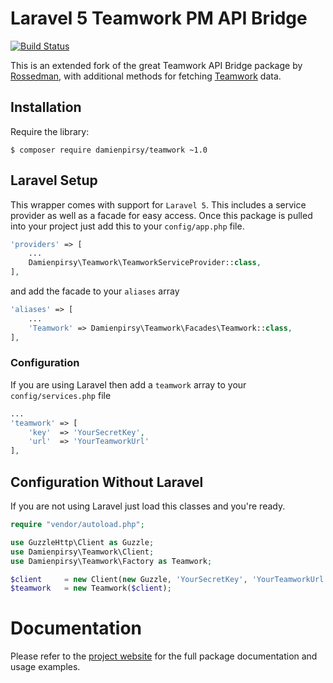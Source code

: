 # Laravel 5 Teamwork PM API Bridge

[![Build Status](https://travis-ci.org/DamienPirsy/teamwork.svg?branch=master)](https://travis-ci.org/DamienPirsy/teamwork)

This is an extended fork of the great Teamwork API Bridge package by [Rossedman](https://github.com/rossedman/teamwork), with additional methods for fetching [Teamwork](http://www.teamwork.com) data.

## Installation

Require the library:

```
$ composer require damienpirsy/teamwork ~1.0
```

## Laravel Setup

This wrapper comes with support for `Laravel 5`. This includes a service provider as well as a facade for easy access.
Once this package is pulled into your project just add this to your `config/app.php` file.
```php
'providers' => [
    ...
    Damienpirsy\Teamwork\TeamworkServiceProvider::class,
],
```

and add the facade to your `aliases` array

```php
'aliases' => [
    ...
    'Teamwork' => Damienpirsy\Teamwork\Facades\Teamwork::class,
],
```

### Configuration

If you are using Laravel then add a `teamwork` array to your `config/services.php` file

```php
...
'teamwork' => [
    'key'  => 'YourSecretKey',
    'url'  => 'YourTeamworkUrl'
],
```

## Configuration Without Laravel

If you are not using Laravel just load this classes and you're ready.

```php
require "vendor/autoload.php";

use GuzzleHttp\Client as Guzzle;
use Damienpirsy\Teamwork\Client;
use Damienpirsy\Teamwork\Factory as Teamwork;

$client     = new Client(new Guzzle, 'YourSecretKey', 'YourTeamworkUrl');
$teamwork   = new Teamwork($client);
```

# Documentation
Please refer to the [project website](http://damienpirsy.github.io/teamwork) for the full package documentation and usage examples.